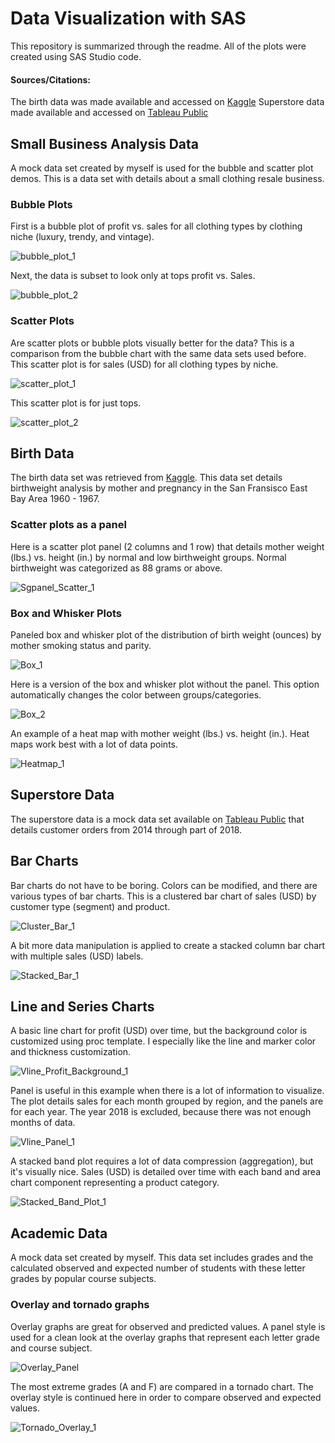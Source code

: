 # Data Visualization with SAS

This repository is summarized through the readme. All of the plots were created using SAS Studio code. 

#### Sources/Citations:
The birth data was made available and accessed on [Kaggle](https://www.kaggle.com/datasets/debjeetdas/babies-birth-weight)
Superstore data made available and accessed on [Tableau Public](https://public.tableau.com/app/resources/sample-data)

## Small Business Analysis Data 
A mock data set created by myself is used for the bubble and scatter plot demos. This is a data set with details about a small clothing resale business. 

### Bubble Plots 

First is a bubble plot of profit vs. sales for all clothing types by clothing niche (luxury, trendy, and vintage).

![bubble_plot_1](Graphs_Plots/Bubble_Plot_1.png)

Next, the data is subset to look only at tops profit vs. Sales.

![bubble_plot_2](Graphs_Plots/Bubble_Plot_2.png)

### Scatter Plots

Are scatter plots or bubble plots visually better for the data? This is a comparison from the bubble chart with the same data sets used before. This scatter plot is for sales (USD) for all clothing types by niche.

![scatter_plot_1](Graphs_Plots/Scatter_Plot_1.png)

This scatter plot is for just tops.

![scatter_plot_2](Graphs_Plots/Scatter_Plot_2.png)

## Birth Data
The birth data set was retrieved from [Kaggle](https://www.kaggle.com/datasets/debjeetdas/babies-birth-weight). This data set details birthweight analysis by mother and pregnancy in the San Fransisco East Bay Area 1960 - 1967.

### Scatter plots as a panel

Here is a scatter plot panel (2 columns and 1 row) that details mother weight (lbs.) vs. height (in.) by normal and low birthweight groups. Normal birthweight was categorized as 88 grams or above. 

![Sgpanel_Scatter_1](Graphs_Plots/Sgpanel_Scatter_1.png)

### Box and Whisker Plots

Paneled box and whisker plot of the distribution of birth weight (ounces) by mother smoking status and parity.

![Box_1](Graphs_Plots/Box_1.png)

Here is a version of the box and whisker plot without the panel. This option automatically changes the color between groups/categories.

![Box_2](Graphs_Plots/Box_2.png)

An example of a heat map with mother weight (lbs.) vs. height (in.). Heat maps work best with a lot of data points. 

![Heatmap_1](Graphs_Plots/Heatmap_1.png)

## Superstore Data
The superstore data is a mock data set available on [Tableau Public](https://public.tableau.com/app/resources/sample-data) that details customer orders from 2014 through part of 2018. 

## Bar Charts

Bar charts do not have to be boring. Colors can be modified, and there are various types of bar charts. This is a clustered bar chart of sales (USD) by customer type (segment) and product. 

![Cluster_Bar_1](Graphs_Plots/Cluster_Bar_1.png)

A bit more data manipulation is applied to create a stacked column bar chart with multiple sales (USD) labels.

![Stacked_Bar_1](Graphs_Plots/Stacked_Bar_1.png)

## Line and Series Charts

A basic line chart for profit (USD) over time, but the background color is customized using proc template. I especially like the line and marker color and thickness customization.

![Vline_Profit_Background_1](Graphs_Plots/Vline_Profit_Background_1.png)

Panel is useful in this example when there is a lot of information to visualize. The plot details sales for each month grouped by region, and the panels are for each year. The year 2018 is excluded, because there was not enough months of data. 

![Vline_Panel_1](Graphs_Plots/Vline_Panel_1.png)

A stacked band plot requires a lot of data compression (aggregation), but it's visually nice. Sales (USD) is detailed over time with each band and area chart component representing a product category.

![Stacked_Band_Plot_1](Graphs_Plots/Stacked_Band_Plot_1.png)

## Academic Data
A mock data set created by myself. This data set includes grades and the calculated observed and expected number of students with these letter grades by popular course subjects. 

### Overlay and tornado graphs

Overlay graphs are great for observed and predicted values. A panel style is used for a clean look at the overlay graphs that represent each letter grade and course subject.

![Overlay_Panel](Graphs_Plots/Overlay_Panel.png)

The most extreme grades (A and F) are compared in a tornado chart. The overlay style is continued here in order to compare observed and expected values.

![Tornado_Overlay_1](Graphs_Plots/Tornado_Overlay_1.png)




